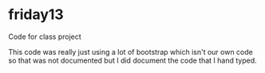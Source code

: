 # friday13
Code for class project


This code was really just using a lot of bootstrap which isn't our own code so that was not documented but I did document the code that I hand typed.